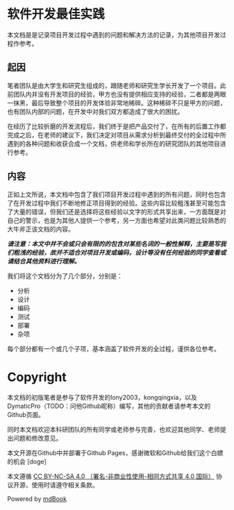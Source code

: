 # 软件开发最佳实践

本文档是是记录项目开发过程中遇到的问题和解决方法的记录，为其他项目开发过程作参考。

## 起因

笔者团队是由大学生和研究生组成的，跟随老师和研究生学长开发了一个项目。此前团队内并没有开发项目的经验，甲方也没有提供相应支持的经验，二者都是两眼一抹黑，最后导致整个项目的开发体验非常地稀碎。这种稀碎不只是甲方的问题，也有团队内部的问题，在开发中对我们双方都造成了很大的困扰。

在经历了比较折磨的开发流程后，我们终于是把产品交付了，在所有的后置工作都完成之后，在老师的建议下，我们决定对项目从需求分析到最终交付的全过程中所遇到的各种问题和收获合成一个文档，供老师和学长所在的研究团队的其他项目进行参考。

## 内容

正如上文所说，本文档中包含了我们项目开发过程中遇到的所有问题，同时也包含了在开发过程中我们不断地修正项目得到的经验。这些内容比较粗浅甚至可能包含了大量的错误，但我们还是选择将这些经验以文字的形式共享出来，一方面既是对自己的警示，也是为其他人提供一个参考，另一方面也希望对此类问题比较熟悉的大牛斧正该文档的内容。

___请注意：本文中并不会或只会有限的的包含对某些名词的一般性解释，主要是写我们粗浅的经验，故并不适合对项目开发或编码，设计等没有任何经验的同学查看或请结合其他资料进行理解。___

我们将这个文档分为了几个部分，分别是：

- 分析
- 设计
- 编码
- 测试
- 部署
- 杂项

每个部分都有一个或几个子项，基本涵盖了软件开发的全过程，谨供各位参考。

# Copyright

本文档的初版笔者是参与了软件开发的lony2003，kongqingxia，以及DymaticPro（TODO：问他Github昵称）编写，其他的贡献者请参考本文的Github页面。

同时本文档欢迎本科研团队的所有同学或老师参与完善，也欢迎其他同学、老师提出问题和修改意见。

本文开源在Github中并部署于Github Pages，感谢微软和Github给我们这个白嫖的机会 [doge]

本文遵循 [CC BY-NC-SA 4.0 （署名-非商业性使用-相同方式共享 4.0 国际）](https://creativecommons.org/licenses/by-nc-sa/4.0/) 协议开源，使用时请遵守相关条款。

Powered by [mdBook](https://rust-lang.github.io/mdBook/)
